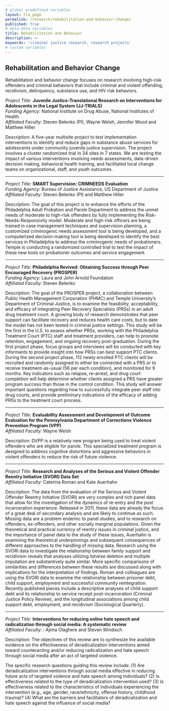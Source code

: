 ```yaml
---
# global predefined variables
layout: tla_page
permalink: /research/rehabilitation-and-behavior-change/
published: true
# meta-data variables
title: Rehabilitation and Behavior
description: >-
keywords: 'criminal justice research, research projects'
# custom variables
---
```

## Rehabilitation and Behavior Change
Rehabilitation and behavior change focuses on research involving high-risk offenders and criminal behaviors that include criminal and violent offending, recidivism, delinquency, substance use, and HIV risk behaviors.

_Project Title:_  **Juvenile Justice-Translational Research on Interventions for Adolescents in the Legal System (JJ-TRIALS)**<br>
_Funding Agency:_ National Institute on Drug Abuse, National Institutes of Health<br>
_Affiliated Faculty:_ Steven Belenko (PI), Wayne Welsh, Jennifer Wood and Matthew Hiller

Description: A five-year multisite project to test implementation interventions to identify and reduce gaps in substance abuse services for adolescents under community juvenile justice supervision. The project involves a cluster randomized trial in 34 sites in 7 states. We are testing the impact of various interventions involving needs assessments, data-driven decision making, behavioral health training, and facilitated local change teams on organizational, staff, and youth outcomes.

___

_Project Title:_ **SMART Supervision: CRIMNEEDS Evaluation**<br>
_Funding Agency:_ Bureau of Justice Assistance, US Department of Justice<br>
_Affiliated Faculty:_ Steven Belenko (PI) and Matthew Hiller

Description: The goal of this project is to enhance the efforts of the Philadelphia Adult Probation and Parole Department to address the unmet needs of moderate to high-risk offenders by fully implementing the Risk-Needs-Responsivity model. Moderate and high-risk officers are being trained in case management techniques and supervision planning, a customized criminogenic needs assessment tool is being developed, and a computerized decision-making tool is being developed to identify the best services in Philadelphia to address the criminogenic needs of probationers. Temple is conducting a randomized controlled trial to test the impact of these new tools on probationer outcomes and service engagement.

___

_Project Title:_ **Philadelphia Revived: Obtaining Success through Peer Encouraged Recovery (PROSPER)**<br>
_Funding Agency:_ Laura and John Arnold Foundation<br>
_Affiliated Faculty:_ Steven Belenko

Description: The goal of the PROSPER project, a collaboration between Public Health Management Corporation (PHMC) and Temple University’s Department of Criminal Justice, is to examine the feasibility, acceptability, and efficacy of integrating Peer Recovery Specialists (PRSs) in an adult drug treatment court. A growing body of research demonstrates that peer support can facilitate recovery and reduces health care costs, but to date the model has not been tested in criminal justice settings. This study will be the first in the U.S. to assess whether PRSs, working with the Philadelphia Treatment Court (PTC) staff and treatment providers, can help to promote retention, engagement, and ongoing recovery post-graduation. During the first project phase, focus groups and interviews will be conducted with key informants to provide insight into how PRSs can best support PTC clients. During the second project phase, 112 newly enrolled PTC clients will be recruited and randomly assigned to either be connected with a PRS or to receive treatment-as-usual (56 per each condition), and monitored for 9 months. Key indicators such as relapse, re-arrest, and drug court completion will help determine whether clients assigned a PRS have greater program success than those in the control condition. This study will answer important questions regarding how to successfully integrate peer staff into drug courts, and provide preliminary indications of the efficacy of adding PRSs to the treatment court process.

___

_Project Title:_ **Evaluability Assessment and Development of Outcome Evaluation for the Pennsylvania Department of Corrections Violence Prevention Program (VPP)**<br>
_Affiliated Faculty:_ Wayne Welsh

Description: DVPP is a relatively new program being used to treat violent offenders who are eligible for parole. This specialized treatment program is designed to address cognitive distortions and aggressive behaviors in violent offenders to reduce the risk of future violence.

___

_Project Title:_ **Research and Analyses of the Serious and Violent Offender Reentry Initiative (SVORI) Data Set**<br>
_Affiliated Faculty:_ Caterina Roman and Kate Auerhahn

Description: The data from the evaluation of the Serious and Violent Offender Reentry Initiative (SVORI) are very complex and rich panel data that allow for the investigation of the dynamics of re-entry and the post incarceration experience. Released in 2011, these data are already the focus of a great deal of secondary analysis and are likely to continue as such. Missing data are a problem endemic to panel studies, and to research on offenders, ex-offenders, and other socially marginal populations. Given the theoretical and practical currency of reentry issues in criminal justice, and the importance of panel data to the study of these issues, Auerhahn is examining the theoretical underpinnings and subsequent consequences of different approaches to the handling of missing data. Research using the SVORI data to investigate the relationship between family support and recidivism reveals that analyses utilizing listwise deletion and multiple imputation are substantively quite similar. More specific comparisons of similarities and differences between these results are discussed along with implications for the interpretation of findings. Roman and colleagues are using the SVORI data to examine the relationship between prisoner debt, child support, employment and successful community reintegration. Recently published pieces include a descriptive analyses of child support debt and its relationship to service receipt post-incarceration (Criminal Justice Policy Review), and the longitudinal associations among child support debt, employment, and recidivism (Sociological Quarterly).

___

_Project Title:_ **Interventions for reducing online hate speech and radicalization through social media: A systematic review**<br>
_Affiliated Faculty:_ : Ajima Olaghere and Steven Windisch

Description: The objectives of this review are to synthesize the available evidence on the effectiveness of deradicalization interventions aimed toward counteracting and/or reducing radicalization and hate speech through social media after an act of targeted violence. 

The specific research questions guiding this review include: (1) Are deradicalization interventions through social media effective in reducing future acts of targeted violence and hate speech among individuals? (2) Is effectiveness related to the type of deradicalization intervention used? (3) Is effectiveness related to the characteristics of individuals experiencing the intervention (e.g., age, gender, race/ethnicity, offense history, childhood trauma)? (4) What are the barriers and facilitators of deradicalization and hate speech against the influence of social media?
